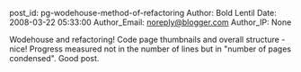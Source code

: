post_id: pg-wodehouse-method-of-refactoring
Author: Bold Lentil
Date: 2008-03-22 05:33:00
Author_Email: noreply@blogger.com
Author_IP: None

Wodehouse and refactoring! Code page thumbnails and overall structure - nice!
Progress measured not in the number of lines but in "number of pages
condensed".  Good post.
